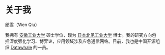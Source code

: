 # 关于我

邱雯（Wen Qiu）

我拥有 [安徽工业大学](https://www.ahut.edu.cn/) 硕士学位，现为 [日本北见工业大学](https://www.kitami-it.ac.jp/en/) 博士。我的研究方向包括深度强化学习、博弈论，应用领域涉及应急通信网络。目前，我也是中国开源组织 [Datawhale](https://datawhale.club/home) 的一员。

